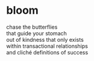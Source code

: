 # bloom

chase the butterflies<br/>
that guide your stomach<br/>
out of kindness that only exists<br/>
within transactional relationships<br/>
and cliché definitions of success<br/>
